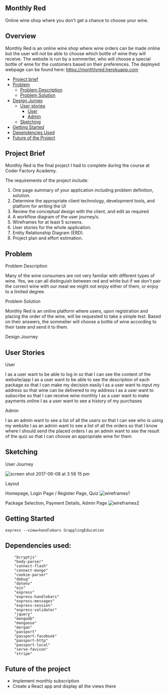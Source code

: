 Monthly Red
--
Online wine shop where you don't get a chance to choose your wine.

Overview
--

Monthly Red is an online wine shop where wine orders can be made online but the user will not be able to choose which bottle of wine they will receive. The website is run by a sommerlier, who will choose a special bottle of wine for the customers based on their preferences.
The deployed webpage can be found here: https://monthlyred.herokuapp.com

* [Project brief](#project-brief)
* [Problem](#problem)
   * [Problem Description](#problem-description)
   * [Problem Solution](#problem-solution)
* [Design Jurney](#design-journey)
  * [User stories](#user-stories)
    * [User](#user)
    * [Admin](#admin)
  * [Sketching](#sketching)
* [Getting Started](#getting-started)
* [Dependencies Used](#dependencies-used)
* [Future of the Project](#future-of-the-project)

Project Brief
--
Monthly Red is the final project I had to complete during the course at Coder Factory Academy.

The requirements of the project include:
1. One page summary of your application including problem definition, solution.
2. Determine the appropriate client technology, development tools, and platform for writing the UI
3. Review the conceptual design with the client, and edit as required
2. A workflow diagram of the user journey/s.
3. Wireframes for at least 5 screens.
4. User stories for the whole application.
5. Entity Relationship Diagram (ERD).
6. Project plan and effort estimation.

Problem
--
Problem Description

Many of the wine consumers are not very familiar with different types of wine. Yes, we can all distinguish between red and white but if we don't pair the correct wine with our meal we might not enjoy either of them, or enjoy to a limited degree.

Problem Solution

Monthly Red is an online platform where users, upon registration and placing the order of the wine, will be requested to take a simple test. Based on their answers, the sommelier will choose a bottle of wine according to their taste and send it to them.

Design Journey


User Stories
--
User 

I as a user want to be able to log in so that I can see the content of the website/app
I as a user want to be able to see the description of each package so that I can make my decision easily
I as a user want to input my address so that wine can be delivered to my address
I as a user want to subscribe so that I can receive wine monthly
I as a user want to make payments online
I as a user want to see a history of my purchases

Admin

I as an admin want to see a list of all the users so that I can see who is using my website
I as an admin want to see a list of all the orders so that I know where I should send the placed orders
I as an admin want to see the result of the quiz so that I can choose an appropriate wine for them

Sketching
--
User Journey

![screen shot 2017-06-08 at 3 56 15 pm](https://user-images.githubusercontent.com/24736380/26914180-2084fbee-4c63-11e7-8e7e-dba13f1e5e1d.png)

Layout

Homepage, Login Page / Register Page, Quiz
![wireframes1](https://user-images.githubusercontent.com/24736380/26913837-d8d0cbea-4c60-11e7-9ff4-8dc3a036afd1.jpg)

Package Selection, Payment Details, Admin Page
![wireframes2](https://user-images.githubusercontent.com/24736380/26913866-0b30ed9a-4c61-11e7-8d6b-a422e83a66b4.jpg)


Getting Started
--
```
express --view=handlebars GrapplingEducation
```
Dependencies used:
--
```
    "bcryptjs"
    "body-parser"
    "connect-flash"
    "connect-mongo"
    "cookie-parser"
    "debug"
    "dotenv"
    "ejs"
    "express"
    "express-handlebars"
    "express-messages"
    "express-session"
    "express-validator"
    "jquery"
    "mongodb"
    "mongoose"
    "morgan"
    "passport"
    "passport-facebook"
    "passport-http"
    "passport-local"
    "serve-favicon"
    "stripe"
```

Future of the project
--
- Implement monthly subscription
- Create a React app and display all the views there
